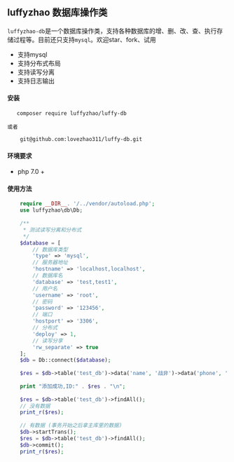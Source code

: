 ## luffyzhao 数据库操作类
`luffyzhao-db`是一个数据库操作类，支持各种数据库的增、删、改、查、执行存储过程等。目前还只支持`mysql`。欢迎star、fork、试用 


* 支持mysql
* 支持分布式布局
* 支持读写分离
* 支持日志输出

#### 安装
 ```
    composer require luffyzhao/luffy-db
 ```
    或者
```
    git@github.com:lovezhao311/luffy-db.git
```
#### 环境要求
* php 7.0 +
#### 使用方法
```php
    require __DIR__. '/../vendor/autoload.php';
    use luffyzhao\db\Db;
    
    /**
     * 测试读写分离和分布式
     */
    $database = [
        // 数据库类型
        'type' => 'mysql',
        // 服务器地址
        'hostname' => 'localhost,localhost',
        // 数据库名
        'database' => 'test,test1',
        // 用户名
        'username' => 'root',
        // 密码
        'password' => '123456',
        // 端口
        'hostport' => '3306',
        // 分布式
        'deploy' => 1,
        // 读写分享
        'rw_separate' => true
    ];
    $db = Db::connect($database);
    
    $res = $db->table('test_db')->data('name', '战非')->data('phone', '15215214578')->insert();
    
    print "添加成功,ID:" . $res . "\n";
    
    $res = $db->table('test_db')->findAll();
    // 没有数据 
    print_r($res);
    
    // 有数据 (事务开始之后拿主库里的数据)
    $db->startTrans();
    $res = $db->table('test_db')->findAll();
    $db->commit();
    print_r($res);
```
